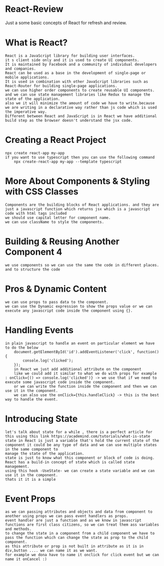 # React-Review
Just a some basic concepts of React for refresh and review.
# What is React?
    React is a JavaScript library for building user interfaces.
    it s client side only and it is used to create UI components.
    It is maintained by Facebook and a community of individual developers and companies.
    React can be used as a base in the development of single-page or mobile applications.
    It is used in combination with other JavaScript libraries such as React-Router for building single-page applications.
    we can use higher order components to create reusable UI components. and we can use state management libraries like Redux to manage the state of the application.
    also we it will minimize the amount of code we have to write.because we are writing in a declarative way rather than js code which is used the imperative way.
    Different between React and JavaScript is in React we have additional build step as the browser doesn't understand the jsx code.

# Creating a React Project 
    npx create react-app my-app
    if you want to use typescript then you can use the following command 
        npx create-react-app my-app --template typescript

# More About Components & Styling with CSS Classes 
    Components are the building blocks of React applications. and they are just a javascript function which returns jsx which is a javascript code with html tags included
    we should use capital letter for component name.
    we can use className to style the components.

# Building & Reusing Another Component 4 
    we use components so we can use the same the code in different places.
    and to structure the code 

# Pros & Dynamic Content 
    we can use props to pass data to the component.
    we can use the Dynamic expression to show the props value or we can execute any javascript code inside the component using {}.
  
# Handling Events 
    in plain javascript to handle an event on particular element we have to do the below
        document.getElementById('id').addEventListener('click', function(){
            console.log('clicked');
        });
        in React we just add additional attribute on the component
        like we could add it similar to what we do with props for example : onClick={() => console.log('clicked')} -> we use that if we need to execute some javascript code inside the component.
        or we can write the function inside the component and then we can use it in the component.
        we can also use the onClick={this.handleClick} -> this is the best way to handle the event.
 # Introducing State 
    let's talk about state for a while , there is a perfect article for this using this link https://academind.com/tutorials/what-is-state
    state in React is just a variable that's hold the current state of the component it could be any type of data and we can use multiple states in the same component to 
    manage the state of the application.
    state is just to know what this component or block of code is doing.
    React has a build-in concept of state which is called state management.
    using this hook -UseState- we can create a state variable and we can use it in the component.
    thats it it is a simple 
 # Event Props 
    as we can passing attributes and objects and data from component to another using props we can pass event handlers as props.
    event handler are just a function and as we know in javascript functions are first class citizens, so we can treat them ass variables and methods.
    to change the state in a component from a child component we have to pass the function which can change the state as prop to the child component.
    as this attribute or prop is not built in attribute as it is in div,button .... we can name it as we want.
    for example we dona have to name it onclick for click event but we can name it onCancel :)
    